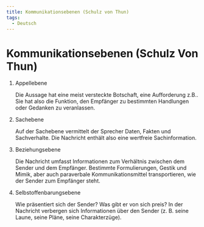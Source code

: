 ```yaml
---
title: Kommunikationsebenen (Schulz von Thun)
tags:
  - Deutsch
---
```

# Kommunikationsebenen (Schulz Von Thun)

1. Appellebene
    
    Die Aussage hat eine meist versteckte Botschaft, eine Aufforderung z.B.. Sie hat also die Funktion, den Empfänger zu bestimmten Handlungen oder Gedanken zu veranlassen.
    
2. Sachebene
    
    Auf der Sachebene vermittelt der Sprecher Daten, Fakten und Sachverhalte. Die Nachricht enthält also eine wertfreie Sachinformation.
    
3. Beziehungsebene
    
    Die Nachricht umfasst Informationen zum Verhältnis zwischen dem Sender und dem Empfänger. Bestimmte Formulierungen, Gestik und Mimik, aber auch paraverbale Kommunikationsmittel transportieren, wie der Sender zum Empfänger steht.
    
4. Selbstoffenbarungsebene
    
    Wie präsentiert sich der Sender? Was gibt er von sich preis? In der Nachricht verbergen sich Informationen über den Sender (z. B. seine Laune, seine Pläne, seine Charakterzüge).